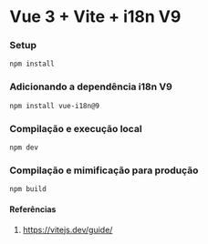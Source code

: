 # Vue 3 + Vite + i18n V9

### Setup

```
npm install
```

### Adicionando a dependência i18n V9

```
npm install vue-i18n@9
```

### Compilação e execução local
```
npm dev
```

### Compilação e mimificação para produção

```
npm build
```

#### Referências

1. https://vitejs.dev/guide/